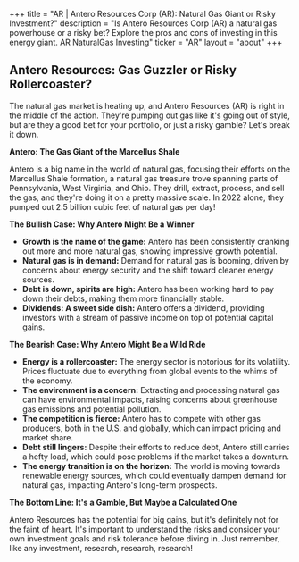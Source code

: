+++
title = "AR |  Antero Resources Corp (AR): Natural Gas Giant or Risky Investment?"
description = "Is Antero Resources Corp (AR) a natural gas powerhouse or a risky bet? Explore the pros and cons of investing in this energy giant. AR NaturalGas Investing"
ticker = "AR"
layout = "about"
+++

        


## Antero Resources: Gas Guzzler or Risky Rollercoaster?

The natural gas market is heating up, and Antero Resources (AR) is right in the middle of the action. They're pumping out gas like it's going out of style, but are they a good bet for your portfolio, or just a risky gamble? Let's break it down.

**Antero: The Gas Giant of the Marcellus Shale**

Antero is a big name in the world of natural gas, focusing their efforts on the Marcellus Shale formation, a natural gas treasure trove spanning parts of Pennsylvania, West Virginia, and Ohio. They drill, extract, process, and sell the gas, and they're doing it on a pretty massive scale. In 2022 alone, they pumped out 2.5 billion cubic feet of natural gas per day!

**The Bullish Case: Why Antero Might Be a Winner**

* **Growth is the name of the game:** Antero has been consistently cranking out more and more natural gas, showing impressive growth potential.
* **Natural gas is in demand:** Demand for natural gas is booming, driven by concerns about energy security and the shift toward cleaner energy sources.
* **Debt is down, spirits are high:** Antero has been working hard to pay down their debts, making them more financially stable.
* **Dividends: A sweet side dish:** Antero offers a dividend, providing investors with a stream of passive income on top of potential capital gains.

**The Bearish Case: Why Antero Might Be a Wild Ride**

* **Energy is a rollercoaster:** The energy sector is notorious for its volatility. Prices fluctuate due to everything from global events to the whims of the economy. 
* **The environment is a concern:**  Extracting and processing natural gas can have environmental impacts, raising concerns about greenhouse gas emissions and potential pollution.
* **The competition is fierce:** Antero has to compete with other gas producers, both in the U.S. and globally, which can impact pricing and market share.
* **Debt still lingers:** Despite their efforts to reduce debt, Antero still carries a hefty load, which could pose problems if the market takes a downturn.
* **The energy transition is on the horizon:** The world is moving towards renewable energy sources, which could eventually dampen demand for natural gas, impacting Antero's long-term prospects.

**The Bottom Line: It's a Gamble, But Maybe a Calculated One**

Antero Resources has the potential for big gains, but it's definitely not for the faint of heart.  It's important to understand the risks and consider your own investment goals and risk tolerance before diving in. Just remember, like any investment, research, research, research! 

        